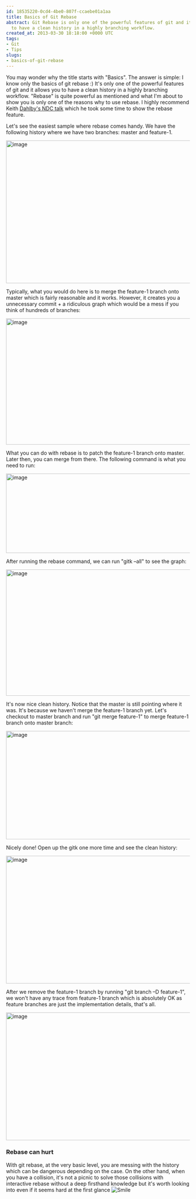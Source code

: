 ```yaml
---
id: 18535220-0cd4-4be0-807f-ccaebe01a1aa
title: Basics of Git Rebase
abstract: Git Rebase is only one of the powerful features of git and it allows you
  to have a clean history in a highly branching workflow.
created_at: 2013-03-30 18:18:00 +0000 UTC
tags:
- Git
- Tips
slugs:
- basics-of-git-rebase
---
```


<p>You may wonder why the title starts with "Basics". The answer is simple: I know only the basics of git rebase :) It's only one of the powerful features of git and it allows you to have a clean history in a highly branching workflow. "Rebase" is quite powerful as mentioned and what I'm about to show you is only one of the reasons why to use rebase. I highly recommend Keith <a href="http://vimeo.com/43659036">Dahlby's NDC talk</a> which he took some time to show the rebase feature.</p>
<p>Let's see the easiest sample where rebase comes handy. We have the following history where we have two branches: master and feature-1.</p>
<p><a href="https://www.tugberkugurlu.com/Content/images/Uploadedbyauthors/wlw/Basics-of-Git-Rebase_11F73/image.png"><img title="image" style="background-image: none; padding-top: 0px; padding-left: 0px; display: inline; padding-right: 0px; border: 0px;" border="0" alt="image" src="https://www.tugberkugurlu.com/Content/images/Uploadedbyauthors/wlw/Basics-of-Git-Rebase_11F73/image_thumb.png" width="644" height="390" /></a></p>
<p>Typically, what you would do here is to merge the feature-1 branch onto master which is fairly reasonable and it works. However, it creates you a unnecessary commit + a ridiculous graph which would be a mess if you think of hundreds of branches:</p>
<p><a href="https://www.tugberkugurlu.com/Content/images/Uploadedbyauthors/wlw/Basics-of-Git-Rebase_11F73/image_3.png"><img title="image" style="background-image: none; padding-top: 0px; padding-left: 0px; display: inline; padding-right: 0px; border: 0px;" border="0" alt="image" src="https://www.tugberkugurlu.com/Content/images/Uploadedbyauthors/wlw/Basics-of-Git-Rebase_11F73/image_thumb_3.png" width="644" height="345" /></a></p>
<p>What you can do with rebase is to patch the feature-1 branch onto master. Later then, you can merge from there. The following command is what you need to run:</p>
<p><a href="https://www.tugberkugurlu.com/Content/images/Uploadedbyauthors/wlw/Basics-of-Git-Rebase_11F73/image_4.png"><img title="image" style="background-image: none; padding-top: 0px; padding-left: 0px; display: inline; padding-right: 0px; border: 0px;" border="0" alt="image" src="https://www.tugberkugurlu.com/Content/images/Uploadedbyauthors/wlw/Basics-of-Git-Rebase_11F73/image_thumb_4.png" width="644" height="217" /></a></p>
<p>After running the rebase command, we can run "gitk &ndash;all" to see the graph:</p>
<p><a href="https://www.tugberkugurlu.com/Content/images/Uploadedbyauthors/wlw/Basics-of-Git-Rebase_11F73/image_5.png"><img title="image" style="background-image: none; padding-top: 0px; padding-left: 0px; display: inline; padding-right: 0px; border: 0px;" border="0" alt="image" src="https://www.tugberkugurlu.com/Content/images/Uploadedbyauthors/wlw/Basics-of-Git-Rebase_11F73/image_thumb_5.png" width="644" height="345" /></a></p>
<p>It's now nice clean history. Notice that the master is still pointing where it was. It's because we haven't merge the feature-1 branch yet. Let's checkout to master branch and run "git merge feature-1" to merge feature-1 branch onto master branch:</p>
<p><a href="https://www.tugberkugurlu.com/Content/images/Uploadedbyauthors/wlw/Basics-of-Git-Rebase_11F73/image3e6a86da-a24a-497e-a74a-afc55251e34e.png"><img title="image" style="background-image: none; padding-top: 0px; padding-left: 0px; display: inline; padding-right: 0px; border: 0px;" border="0" alt="image" src="https://www.tugberkugurlu.com/Content/images/Uploadedbyauthors/wlw/Basics-of-Git-Rebase_11F73/image_thumb_6.png" width="644" height="296" /></a></p>
<p>Nicely done! Open up the gitk one more time and see the clean history:</p>
<p><a href="https://www.tugberkugurlu.com/Content/images/Uploadedbyauthors/wlw/Basics-of-Git-Rebase_11F73/image_6.png"><img title="image" style="background-image: none; padding-top: 0px; padding-left: 0px; display: inline; padding-right: 0px; border: 0px;" border="0" alt="image" src="https://www.tugberkugurlu.com/Content/images/Uploadedbyauthors/wlw/Basics-of-Git-Rebase_11F73/image_thumb_7.png" width="644" height="349" /></a></p>
<p>After we remove the feature-1 branch by running "git branch &ndash;D feature-1", we won't have any trace from feature-1 branch which is absolutely OK as feature branches are just the implementation details, that's all.</p>
<p><a href="https://www.tugberkugurlu.com/Content/images/Uploadedbyauthors/wlw/Basics-of-Git-Rebase_11F73/image.png"><img title="image" style="background-image: none; padding-top: 0px; padding-left: 0px; display: inline; padding-right: 0px; border: 0px;" border="0" alt="image" src="https://www.tugberkugurlu.com/Content/images/Uploadedbyauthors/wlw/Basics-of-Git-Rebase_11F73/image_thumb_8.png" width="644" height="349" /></a></p>
<h3>Rebase can hurt</h3>
<p>With git rebase, at the very basic level, you are messing with the history which can be dangerous depending on the case. On the other hand, when you have a collision, it's not a picnic to solve those collisions with interactive rebase without a deep firsthand knowledge but it's worth looking into even if it seems hard at the first glance <img class="wlEmoticon wlEmoticon-smile" style="border-style: none;" alt="Smile" src="https://www.tugberkugurlu.com/Content/images/Uploadedbyauthors/wlw/Basics-of-Git-Rebase_11F73/wlEmoticon-smile.png" /></p>